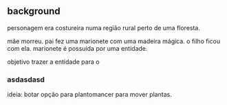 ## background
personagem era costureira numa região rural perto de uma floresta.

mãe morreu. pai fez uma marionete com uma madeira mágica. o filho ficou com ela. marionete é possuida por uma entidade.

objetivo trazer a entidade para o 


### asdasdasd
ideia: botar opção para plantomancer para mover plantas.
